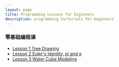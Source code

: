 ```yaml
---
layout: page
title: Programming Lessons for biginners
description: programming turtorials for beginners
---
```

### 零基础编程课
* [Lesson 1 Tree Drawing](programming/lesson1.html)
* [Lesson 2 Euler's Identity, pi and e](programming/lesson2.html)
* [Lesson 3 Water Cube Modeling](programming/lesson3.html)
